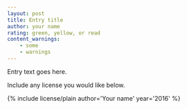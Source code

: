 ```yaml
---
layout: post
title: Entry title
author: your name
rating: green, yellow, or read
content_warnings:
    - some
    - warnings
---
```


Entry text goes here.

Include any license you would like below.

{% include license/plain author='Your name' year='2016' %}
